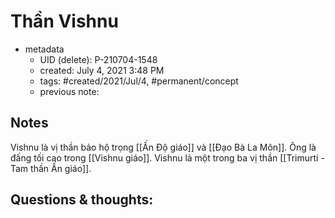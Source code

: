 ---
---

# Thần Vishnu

- metadata
	- UID (delete): P-210704-1548
	- created: July 4, 2021 3:48 PM
	- tags: #created/2021/Jul/4, #permanent/concept 
	- previous note:

## Notes
Vishnu là vị thần bảo hộ trọng [[Ấn Độ giáo]] và [[Đạo Bà La Môn]]. Ông là đấng tối cao trong [[Vishnu giáo]]. Vishnu là một trong ba vị thần [[Trimurti - Tam thần Ấn giáo]].

## Questions & thoughts:

